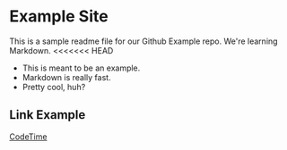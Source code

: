 # Example Site

This is a sample readme file for our Github Example repo. We're learning Markdown.
<<<<<<< HEAD

* This is meant to be an example.
* Markdown is really fast.
* Pretty cool, huh?

## Link Example
[CodeTime](https://www.codetime.io)